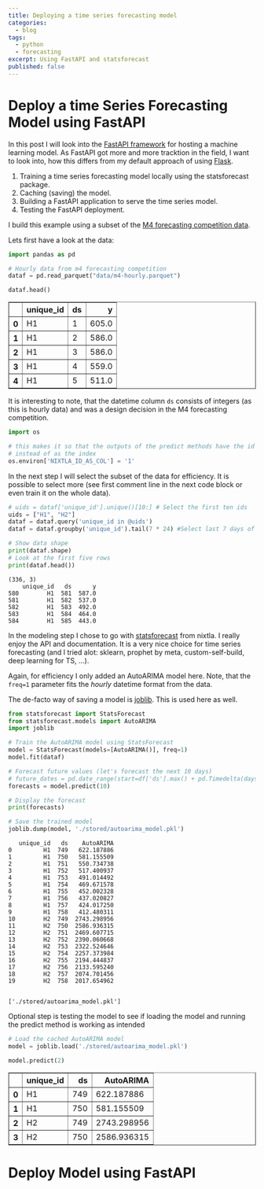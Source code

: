 ```yaml
---
title: Deploying a time series forecasting model 
categories:
  - blog
tags:
  - python
  - forecasting
excerpt: Using FastAPI and statsforecast
published: false
---
```



# Deploy a time Series Forecasting Model using FastAPI

In this post I will look into the [FastAPI framework]() for hosting a machine learning model.
As FastAPI got more and more tracktion in the field, I want to look into, how this differs from my default approach of using [Flask]().

1. Training a time series forecasting model locally using the statsforecast package.
1. Caching (saving) the model.
1. Building a FastAPI application to serve the time series model.
1. Testing the FastAPI deployment.

I build this example using a subset of the [M4 forecasting competition data]().

Lets first have a look at the data:


```python
import pandas as pd

# Hourly data from m4 forecasting competition
dataf = pd.read_parquet("data/m4-hourly.parquet")

dataf.head()
```

<div>
<style scoped>
    .dataframe tbody tr th:only-of-type {
        vertical-align: middle;
    }

    .dataframe tbody tr th {
        vertical-align: top;
    }

    .dataframe thead th {
        text-align: right;
    }
</style>
<table border="1" class="dataframe">
  <thead>
    <tr style="text-align: right;">
      <th></th>
      <th>unique_id</th>
      <th>ds</th>
      <th>y</th>
    </tr>
  </thead>
  <tbody>
    <tr>
      <th>0</th>
      <td>H1</td>
      <td>1</td>
      <td>605.0</td>
    </tr>
    <tr>
      <th>1</th>
      <td>H1</td>
      <td>2</td>
      <td>586.0</td>
    </tr>
    <tr>
      <th>2</th>
      <td>H1</td>
      <td>3</td>
      <td>586.0</td>
    </tr>
    <tr>
      <th>3</th>
      <td>H1</td>
      <td>4</td>
      <td>559.0</td>
    </tr>
    <tr>
      <th>4</th>
      <td>H1</td>
      <td>5</td>
      <td>511.0</td>
    </tr>
  </tbody>
</table>
</div>


It is interesting to note, that the datetime column `ds` consists of integers (as this is hourly data) and was a design decision in the M4 forecasting competition.


```python
import os

# this makes it so that the outputs of the predict methods have the id as a column 
# instead of as the index
os.environ['NIXTLA_ID_AS_COL'] = '1'
```

In the next step I will select the subset of the data for efficiency. It is possible to select more (see first comment line in the next code block or even train it on the whole data).


```python
# uids = dataf['unique_id'].unique()[10:] # Select the first ten ids
uids = ["H1", "H2"]
dataf = dataf.query('unique_id in @uids')
dataf = dataf.groupby('unique_id').tail(7 * 24) #Select last 7 days of data to make example faster

# Show data shape
print(dataf.shape)
# Look at the first five rows
print(dataf.head())
```

    (336, 3)
        unique_id   ds      y
    580        H1  581  587.0
    581        H1  582  537.0
    582        H1  583  492.0
    583        H1  584  464.0
    584        H1  585  443.0


In the modeling step I chose to go with [statsforecast]() from nixtla.
I really enjoy the API and documentation. It is a very nice choice for time series forecasting (and I tried alot: sklearn, prophet by meta, custom-self-build, deep learning for TS, ...).

Again, for efficiency I only added an AutoARIMA model here. Note, that the `freq=1` parameter fits the _hourly_ datetime format from the data.

The de-facto way of saving a model is [joblib](). This is used here as well.


```python
from statsforecast import StatsForecast
from statsforecast.models import AutoARIMA
import joblib

# Train the AutoARIMA model using StatsForecast
model = StatsForecast(models=[AutoARIMA()], freq=1)
model.fit(dataf)

# Forecast future values (let's forecast the next 10 days)
# future_dates = pd.date_range(start=df['ds'].max() + pd.Timedelta(days=1), periods=10, freq='D')
forecasts = model.predict(10)

# Display the forecast
print(forecasts)

# Save the trained model
joblib.dump(model, './stored/autoarima_model.pkl')

```
       unique_id   ds    AutoARIMA
    0         H1  749   622.187886
    1         H1  750   581.155509
    2         H1  751   550.734738
    3         H1  752   517.400937
    4         H1  753   491.014492
    5         H1  754   469.671578
    6         H1  755   452.002328
    7         H1  756   437.020827
    8         H1  757   424.017250
    9         H1  758   412.480311
    10        H2  749  2743.298956
    11        H2  750  2586.936315
    12        H2  751  2469.607715
    13        H2  752  2390.060668
    14        H2  753  2322.524646
    15        H2  754  2257.373984
    16        H2  755  2194.444837
    17        H2  756  2133.595240
    18        H2  757  2074.701456
    19        H2  758  2017.654962


    ['./stored/autoarima_model.pkl']



Optional step is testing the model to see if loading the model and running the predict method is working as intended


```python
# Load the cached AutoARIMA model
model = joblib.load('./stored/autoarima_model.pkl')
```


```python
model.predict(2)
```

<div>
<style scoped>
    .dataframe tbody tr th:only-of-type {
        vertical-align: middle;
    }

    .dataframe tbody tr th {
        vertical-align: top;
    }

    .dataframe thead th {
        text-align: right;
    }
</style>
<table border="1" class="dataframe">
  <thead>
    <tr style="text-align: right;">
      <th></th>
      <th>unique_id</th>
      <th>ds</th>
      <th>AutoARIMA</th>
    </tr>
  </thead>
  <tbody>
    <tr>
      <th>0</th>
      <td>H1</td>
      <td>749</td>
      <td>622.187886</td>
    </tr>
    <tr>
      <th>1</th>
      <td>H1</td>
      <td>750</td>
      <td>581.155509</td>
    </tr>
    <tr>
      <th>2</th>
      <td>H2</td>
      <td>749</td>
      <td>2743.298956</td>
    </tr>
    <tr>
      <th>3</th>
      <td>H2</td>
      <td>750</td>
      <td>2586.936315</td>
    </tr>
  </tbody>
</table>
</div>



# Deploy Model using FastAPI

